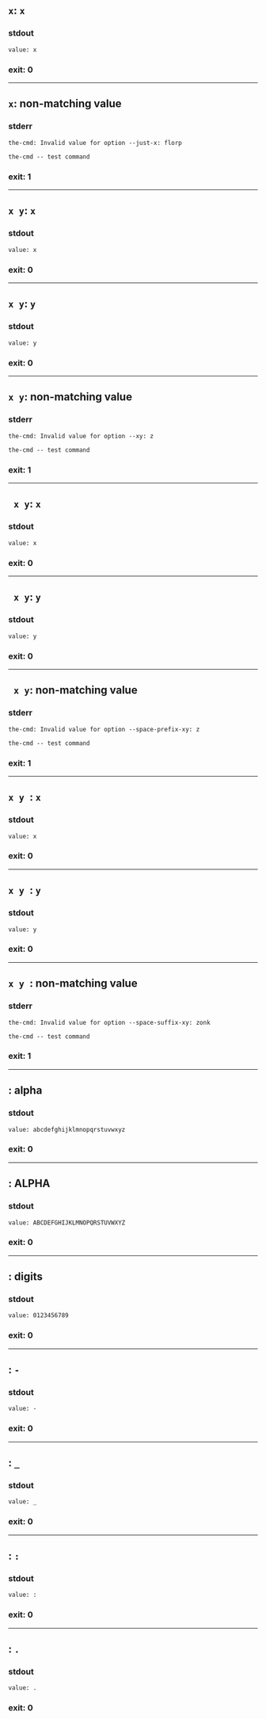 ## `x`: `x`

### stdout
```
value: x
```

### exit: 0

- - - - - - - - - -

## `x`: non-matching value

### stderr
```
the-cmd: Invalid value for option --just-x: florp

the-cmd -- test command
```

### exit: 1

- - - - - - - - - -

## `x y`: `x`

### stdout
```
value: x
```

### exit: 0

- - - - - - - - - -

## `x y`: `y`

### stdout
```
value: y
```

### exit: 0

- - - - - - - - - -

## `x y`: non-matching value

### stderr
```
the-cmd: Invalid value for option --xy: z

the-cmd -- test command
```

### exit: 1

- - - - - - - - - -

## ` x y`: `x`

### stdout
```
value: x
```

### exit: 0

- - - - - - - - - -

## ` x y`: `y`

### stdout
```
value: y
```

### exit: 0

- - - - - - - - - -

## ` x y`: non-matching value

### stderr
```
the-cmd: Invalid value for option --space-prefix-xy: z

the-cmd -- test command
```

### exit: 1

- - - - - - - - - -

## `x y `: `x`

### stdout
```
value: x
```

### exit: 0

- - - - - - - - - -

## `x y `: `y`

### stdout
```
value: y
```

### exit: 0

- - - - - - - - - -

## `x y `: non-matching value

### stderr
```
the-cmd: Invalid value for option --space-suffix-xy: zonk

the-cmd -- test command
```

### exit: 1

- - - - - - - - - -

## <avec all symbol chars>: alpha

### stdout
```
value: abcdefghijklmnopqrstuvwxyz
```

### exit: 0

- - - - - - - - - -

## <avec all symbol chars>: ALPHA

### stdout
```
value: ABCDEFGHIJKLMNOPQRSTUVWXYZ
```

### exit: 0

- - - - - - - - - -

## <avec all symbol chars>: digits

### stdout
```
value: 0123456789
```

### exit: 0

- - - - - - - - - -

## <avec all symbol chars>: `-`

### stdout
```
value: -
```

### exit: 0

- - - - - - - - - -

## <avec all symbol chars>: `_`

### stdout
```
value: _
```

### exit: 0

- - - - - - - - - -

## <avec all symbol chars>: `:`

### stdout
```
value: :
```

### exit: 0

- - - - - - - - - -

## <avec all symbol chars>: `.`

### stdout
```
value: .
```

### exit: 0
